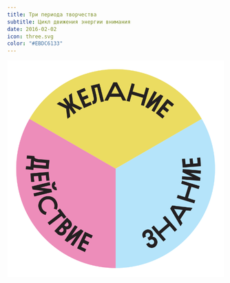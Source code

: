 ```yaml
---
title: Три периода творчества
subtitle: Цикл движения энергии внимания
date: 2016-02-02
icon: three.svg
color: "#EBDC6133"
---
```


![](./three.svg)
